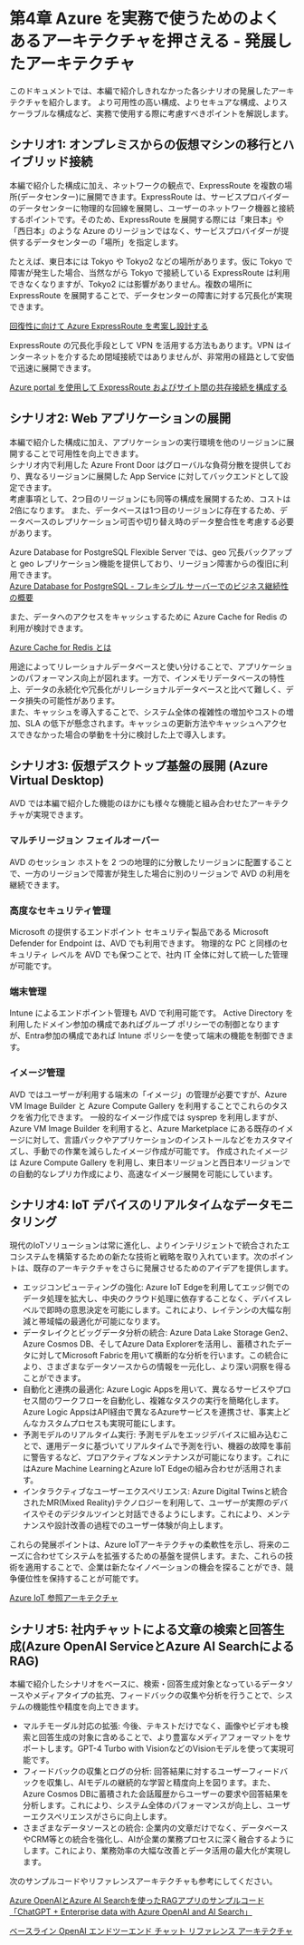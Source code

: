 # 第4章 Azure を実務で使うためのよくあるアーキテクチャを押さえる - 発展したアーキテクチャ

このドキュメントでは、本編で紹介しきれなかった各シナリオの発展したアーキテクチャを紹介します。
より可用性の高い構成、よりセキュアな構成、よりスケーラブルな構成など、実務で使用する際に考慮すべきポイントを解説します。

## シナリオ1: オンプレミスからの仮想マシンの移行とハイブリッド接続

本編で紹介した構成に加え、ネットワークの観点で、ExpressRoute を複数の場所(データセンター)に展開できます。ExpressRoute は、サービスプロバイダーのデータセンターに物理的な回線を展開し、ユーザーのネットワーク機器と接続するポイントです。そのため、ExpressRoute を展開する際には「東日本」や「西日本」のような Azure のリージョンではなく、サービスプロバイダーが提供するデータセンターの「場所」を指定します。

たとえば、東日本には Tokyo や Tokyo2 などの場所があります。仮に Tokyo で障害が発生した場合、当然ながら Tokyo で接続している ExpressRoute は利用できなくなりますが、Tokyo2 には影響がありません。複数の場所に ExpressRoute を展開することで、データセンターの障害に対する冗長化が実現できます。

[回復性に向けて Azure ExpressRoute を考案し設計する](https://learn.microsoft.com/ja-jp/azure/expressroute/design-architecture-for-resiliency)

ExpressRoute の冗長化手段として VPN を活用する方法もあります。VPN はインターネットを介するため閉域接続ではありませんが、非常用の経路として安価で迅速に展開できます。

[Azure portal を使用して ExpressRoute およびサイト間の共存接続を構成する](https://learn.microsoft.com/ja-jp/azure/expressroute/how-to-configure-coexisting-gateway-portal)

## シナリオ2: Web アプリケーションの展開

本編で紹介した構成に加え、アプリケーションの実行環境を他のリージョンに展開することで可用性を向上できます。\
シナリオ内で利用した Azure Front Door はグローバルな負荷分散を提供しており、異なるリージョンに展開した App Service に対してバックエンドとして設定できます。\
考慮事項として、2つ目のリージョンにも同等の構成を展開するため、コストは2倍になります。
また、データベースは1つ目のリージョンに存在するため、データベースのレプリケーション可否や切り替え時のデータ整合性を考慮する必要があります。

Azure Database for PostgreSQL Flexible Server では、geo 冗長バックアップと geo レプリケーション機能を提供しており、リージョン障害からの復旧に利用できます。\
[Azure Database for PostgreSQL - フレキシブル サーバーでのビジネス継続性の概要](https://learn.microsoft.com/ja-jp/azure/postgresql/flexible-server/concepts-business-continuity)

また、データへのアクセスをキャッシュするために Azure Cache for Redis の利用が検討できます。

[Azure Cache for Redis とは](https://learn.microsoft.com/ja-jp/azure/azure-cache-for-redis/cache-overview)

用途によってリレーショナルデータベースと使い分けることで、アプリケーションのパフォーマンス向上が図れます。一方で、インメモリデータベースの特性上、データの永続化や冗長化がリレーショナルデータベースと比べて難しく、データ損失の可能性があります。\
また、キャッシュを導入することで、システム全体の複雑性の増加やコストの増加、SLA の低下が懸念されます。キャッシュの更新方法やキャッシュへアクセスできなかった場合の挙動を十分に検討した上で導入します。

## シナリオ3: 仮想デスクトップ基盤の展開 (Azure Virtual Desktop)

AVD では本編で紹介した機能のほかにも様々な機能と組み合わせたアーキテクチャが実現できます。

### マルチリージョン フェイルオーバー

AVD のセッション ホストを 2 つの地理的に分散したリージョンに配置することで、一方のリージョンで障害が発生した場合に別のリージョンで AVD の利用を継続できます。

### 高度なセキュリティ管理

Microsoft の提供するエンドポイント セキュリティ製品である Microsoft Defender for Endpoint は、AVD でも利用できます。
物理的な PC と同様のセキュリティ レベルを AVD でも保つことで、社内 IT 全体に対して統一した管理が可能です。

### 端末管理

Intune によるエンドポイント管理も AVD で利用可能です。
Active Directory を利用したドメイン参加の構成であればグループ ポリシーでの制御となりますが、Entra参加の構成であれば Intune ポリシーを使って端末の機能を制御できます。

### イメージ管理

AVD ではユーザーが利用する端末の「イメージ」の管理が必要ですが、Azure VM Image Builder と Azure Compute Gallery を利用することでこれらのタスクを省力化できます。
一般的なイメージ作成では sysprep を利用しますが、Azure VM Image Builder を利用すると、Azure Marketplace にある既存のイメージに対して、言語パックやアプリケーションのインストールなどをカスタマイズし、手動での作業を減らしたイメージ作成が可能です。
作成されたイメージは Azure Compute Gallery を利用し、東日本リージョンと西日本リージョンでの自動的なレプリカ作成により、高速なイメージ展開を可能にしています。


## シナリオ4: IoT デバイスのリアルタイムなデータモニタリング

現代のIoTソリューションは常に進化し、よりインテリジェントで統合されたエコシステムを構築するための新たな技術と戦略を取り入れています。次のポイントは、既存のアーキテクチャをさらに発展させるためのアイデアを提供します。

* エッジコンピューティングの強化: Azure IoT Edgeを利用してエッジ側でのデータ処理を拡大し、中央のクラウド処理に依存することなく、デバイスレベルで即時の意思決定を可能にします。これにより、レイテンシの大幅な削減と帯域幅の最適化が可能になります。
* データレイクとビッグデータ分析の統合: Azure Data Lake Storage Gen2、Azure Cosmos DB、そしてAzure Data Explorerを活用し、蓄積されたデータに対してMicrosoft Fabricを用いて横断的な分析を行います。この統合により、さまざまなデータソースからの情報を一元化し、より深い洞察を得ることができます。
* 自動化と連携の最適化: Azure Logic Appsを用いて、異なるサービスやプロセス間のワークフローを自動化し、複雑なタスクの実行を簡略化します。Azure Logic AppsはAPI経由で異なるAzureサービスを連携させ、事実上どんなカスタムプロセスも実現可能にします。
* 予測モデルのリアルタイム実行: 予測モデルをエッジデバイスに組み込むことで、運用データに基づいてリアルタイムで予測を行い、機器の故障を事前に警告するなど、プロアクティブなメンテナンスが可能になります。これにはAzure Machine LearningとAzure IoT Edgeの組み合わせが活用されます。
* インタラクティブなユーザーエクスペリエンス: Azure Digital Twinsと統合されたMR(Mixed Reality)テクノロジーを利用して、ユーザーが実際のデバイスやそのデジタルツインと対話できるようにします。これにより、メンテナンスや設計改善の過程でのユーザー体験が向上します。

これらの発展ポイントは、Azure IoTアーキテクチャの柔軟性を示し、将来のニーズに合わせてシステムを拡張するための基盤を提供します。また、これらの技術を適用することで、企業は新たなイノベーションの機会を探ることができ、競争優位性を保持することが可能です。

[Azure IoT 参照アーキテクチャ](https://learn.microsoft.com/ja-jp/azure/architecture/reference-architectures/iot)

## シナリオ5: 社内チャットによる文章の検索と回答生成(Azure OpenAI ServiceとAzure AI Searchによる RAG)

本編で紹介したシナリオをベースに、検索・回答生成対象となっているデータソースやメディアタイプの拡充、フィードバックの収集や分析を行うことで、システムの機能性や精度を向上できます。

* マルチモーダル対応の拡張: 今後、テキストだけでなく、画像やビデオも検索と回答生成の対象に含めることで、より豊富なメディアフォーマットをサポートします。GPT-4 Turbo with VisionなどのVisionモデルを使って実現可能です。
* フィードバックの収集とログの分析: 回答結果に対するユーザーフィードバックを収集し、AIモデルの継続的な学習と精度向上を図ります。また、Azure Cosmos DBに蓄積された会話履歴からユーザーの要求や回答結果を分析します。これにより、システム全体のパフォーマンスが向上し、ユーザーエクスペリエンスがさらに向上します。
* さまざまなデータソースとの統合: 企業内の文章だけでなく、データベースやCRM等との統合を強化し、AIが企業の業務プロセスに深く融合するようにします。これにより、業務効率の大幅な改善とデータ活用の最大化が実現します。

次のサンプルコードやリファレンスアーキテクチャも参考にしてください。

[Azure OpenAIとAzure AI Searchを使ったRAGアプリのサンプルコード「ChatGPT + Enterprise data with Azure OpenAI and AI Search」](https://github.com/Azure-Samples/azure-search-openai-demo/tree/main)

[ベースライン OpenAI エンドツーエンド チャット リファレンス アーキテクチャ](https://learn.microsoft.com/ja-jp/azure/architecture/ai-ml/architecture/baseline-openai-e2e-chat)
